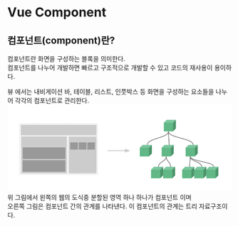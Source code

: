 # Vue Component  

## 컴포넌트(component)란?  
컴포넌트란 화면을 구성하는 블록을 의미한다.  
컴포넌트를 나누어 개발하면 빠르고 구조적으로 개발할 수 있고 코드의 재사용이 용이하다.  
  
뷰 에서는 내비게이션 바, 테이블, 리스트, 인풋박스 등 화면을 구성하는 요소들을 나누어 각각의 컴포넌트로 관리한다.  
![tree](../img/tree.png)  
위 그림에서 왼쪽의 웹의 도식중 분할된 영역 하나 하나가 컴포넌트 이며  
오른쪽 그림은 컴포넌트 간의 관계를 나타낸다.  이 컴포넌트의 관계는 트리 자료구조이다.  
